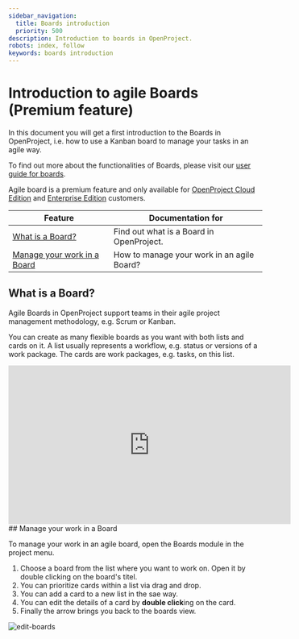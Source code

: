 ```yaml
---
sidebar_navigation:
  title: Boards introduction
  priority: 500
description: Introduction to boards in OpenProject.
robots: index, follow
keywords: boards introduction
---
```


# Introduction to agile Boards (Premium feature)

In this document you will get a first introduction to the Boards in OpenProject, i.e. how to use a Kanban board to manage your tasks in an agile way.

To find out more about the functionalities of Boards, please visit our [user guide for boards](../../user-guide/agile-boards).

Agile board is a premium feature and only available for [OpenProject Cloud Edition](https://www.openproject.org/hosting/) and [Enterprise Edition](https://www.openproject.org/enterprise-edition/) customers.


| Feature                                                    | Documentation for                          |
| ---------------------------------------------------------- | ------------------------------------------ |
| [What is a Board?](#what-is-a-board?)                      | Find out what is a Board in OpenProject.   |
| [Manage your work in a Board](#manage-your-work-in-a-board) | How to manage your work in an agile Board? |

## What is a Board?

Agile Boards in OpenProject support teams in their agile project management methodology, e.g. Scrum or Kanban.

You can create as many flexible boards as you want with both lists and cards on it. A list usually represents a workflow, e.g. status or versions of a work package. The cards are work packages, e.g. tasks, on this list.

<iframe width="560" height="315" src="https://www.youtube.com/embed/Z7iE_BNCDus" frameborder="0" allow="accelerometer; autoplay; encrypted-media; gyroscope; picture-in-picture" allowfullscreen></iframe>
## Manage your work in a Board

To manage your work in an agile board, open the Boards module in the project menu.

1. Choose a board from the list where you want to work on. Open it by double clicking on the board's titel.
2. You can prioritize cards within a list via drag and drop.
3. You can add a card to a new list in the sae way.
4. You can edit the details of a card by **double click**ing on the card.
5. Finally the arrow brings you back to the boards view.



![edit-boards](edit-boards.gif)
